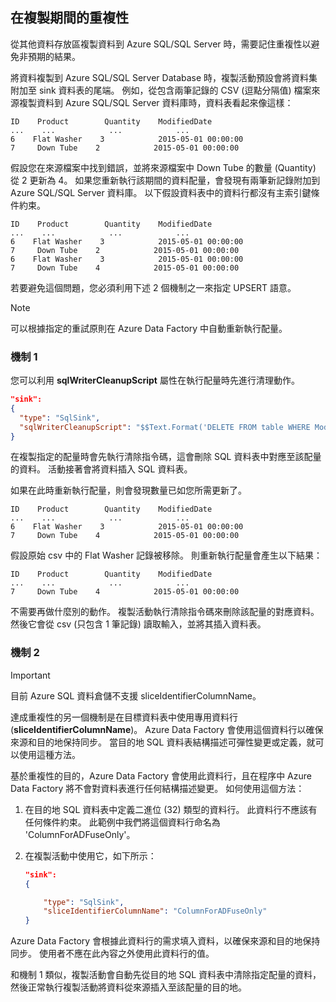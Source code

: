 ## <a name="repeatability-during-copy"></a>在複製期間的重複性
從其他資料存放區複製資料到 Azure SQL/SQL Server 時，需要記住重複性以避免非預期的結果。 

將資料複製到 Azure SQL/SQL Server Database 時，複製活動預設會將資料集附加至 sink 資料表的尾端。 例如，從包含兩筆記錄的 CSV (逗點分隔值) 檔案來源複製資料到 Azure SQL/SQL Server 資料庫時，資料表看起來像這樣：

```
ID    Product        Quantity    ModifiedDate
...    ...            ...            ...
6    Flat Washer    3            2015-05-01 00:00:00
7     Down Tube    2            2015-05-01 00:00:00
```

假設您在來源檔案中找到錯誤，並將來源檔案中 Down Tube 的數量 (Quantity) 從 2 更新為 4。 如果您重新執行該期間的資料配量，會發現有兩筆新記錄附加到 Azure SQL/SQL Server 資料庫。 以下假設資料表中的資料行都沒有主索引鍵條件約束。

```
ID    Product        Quantity    ModifiedDate
...    ...            ...            ...
6    Flat Washer    3            2015-05-01 00:00:00
7     Down Tube    2            2015-05-01 00:00:00
6    Flat Washer    3            2015-05-01 00:00:00
7     Down Tube    4            2015-05-01 00:00:00
```

若要避免這個問題，您必須利用下述 2 個機制之一來指定 UPSERT 語意。

> [!NOTE]
> 可以根據指定的重試原則在 Azure Data Factory 中自動重新執行配量。
> 
> 

### <a name="mechanism-1"></a>機制 1
您可以利用 **sqlWriterCleanupScript** 屬性在執行配量時先進行清理動作。 

```json
"sink":  
{ 
  "type": "SqlSink", 
  "sqlWriterCleanupScript": "$$Text.Format('DELETE FROM table WHERE ModifiedDate >= \\'{0:yyyy-MM-dd HH:mm}\\' AND ModifiedDate < \\'{1:yyyy-MM-dd HH:mm}\\'', WindowStart, WindowEnd)"
}
```

在複製指定的配量時會先執行清除指令碼，這會刪除 SQL 資料表中對應至該配量的資料。 活動接著會將資料插入 SQL 資料表。 

如果在此時重新執行配量，則會發現數量已如您所需更新了。

```
ID    Product        Quantity    ModifiedDate
...    ...            ...            ...
6    Flat Washer    3            2015-05-01 00:00:00
7     Down Tube    4            2015-05-01 00:00:00
```

假設原始 csv 中的 Flat Washer 記錄被移除。 則重新執行配量會產生以下結果： 

```
ID    Product        Quantity    ModifiedDate
...    ...            ...            ...
7     Down Tube    4            2015-05-01 00:00:00
```
不需要再做什麼別的動作。 複製活動執行清除指令碼來刪除該配量的對應資料。 然後它會從 csv (只包含 1 筆記錄) 讀取輸入，並將其插入資料表。 

### <a name="mechanism-2"></a>機制 2
> [!IMPORTANT]
> 目前 Azure SQL 資料倉儲不支援 sliceIdentifierColumnName。 

達成重複性的另一個機制是在目標資料表中使用專用資料行 (**sliceIdentifierColumnName**)。 Azure Data Factory 會使用這個資料行以確保來源和目的地保持同步。 當目的地 SQL 資料表結構描述可彈性變更或定義，就可以使用這種方法。 

基於重複性的目的，Azure Data Factory 會使用此資料行，且在程序中 Azure Data Factory 將不會對資料表進行任何結構描述變更。 如何使用這個方法：

1. 在目的地 SQL 資料表中定義二進位 (32) 類型的資料行。 此資料行不應該有任何條件約束。 此範例中我們將這個資料行命名為 'ColumnForADFuseOnly'。
2. 在複製活動中使用它，如下所示：
   
    ```json
    "sink":  
    { 
   
        "type": "SqlSink", 
        "sliceIdentifierColumnName": "ColumnForADFuseOnly"
    }
    ```

Azure Data Factory 會根據此資料行的需求填入資料，以確保來源和目的地保持同步。 使用者不應在此內容之外使用此資料行的值。 

和機制 1 類似，複製活動會自動先從目的地 SQL 資料表中清除指定配量的資料，然後正常執行複製活動將資料從來源插入至該配量的目的地。 

